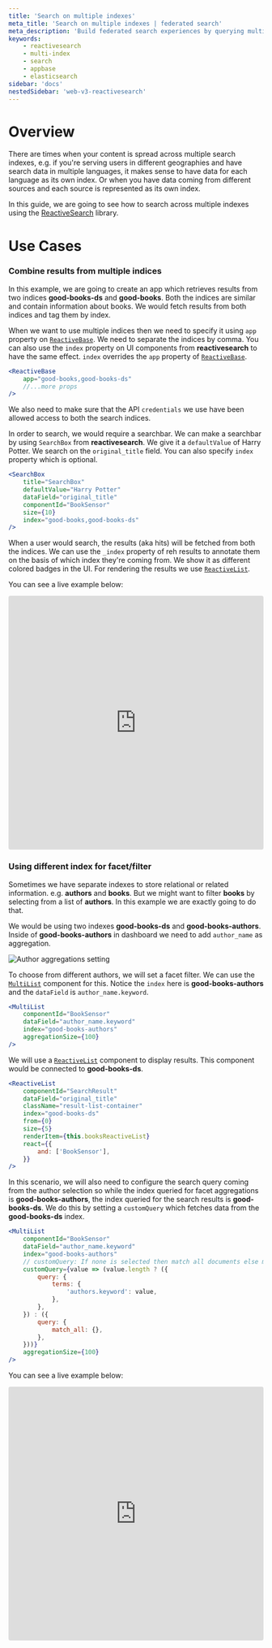 ```yaml
---
title: 'Search on multiple indexes'
meta_title: 'Search on multiple indexes | federated search'
meta_description: 'Build federated search experiences by querying multiple data sources residing on different indexes'
keywords:
    - reactivesearch
    - multi-index
    - search
    - appbase
    - elasticsearch
sidebar: 'docs'
nestedSidebar: 'web-v3-reactivesearch'
---
```


# Overview

There are times when your content is spread across multiple search indexes, e.g. if you're serving users in different geographies and have search data in multiple languages, it makes sense to have data for each language as its own index. Or when you have data coming from different sources and each source is represented as its own index.

In this guide, we are going to see how to search across multiple indexes using the [ReactiveSearch](https://github.com/appbaseio/reactivesearch) library.

# Use Cases

### Combine results from multiple indices

In this example, we are going to create an app which retrieves results from two indices **good-books-ds** and **good-books**. Both the indices are similar and contain information about books. We would fetch results from both indices and tag them by index.

When we want to use multiple indices then we need to specify it using `app` property on [`ReactiveBase`](/docs/reactivesearch/v3/overview/reactivebase). We need to separate the indices by comma. You can also use the `index` property on UI components from **reactivesearch** to have the same effect. `index` overrides the `app` property of [`ReactiveBase`](/docs/reactivesearch/v3/overview/reactivebase).


```jsx
<ReactiveBase
    app="good-books,good-books-ds"
    //...more props
/>
```

We also need to make sure that the API `credentials` we use have been allowed access to both the search indices. 

In order to search, we would require a searchbar. We can make a searchbar by using `SearchBox` from **reactivesearch**. We give it a `defaultValue` of Harry Potter. We search on the `original_title` field. You can also specify `index` property which is optional.

```jsx
<SearchBox
    title="SearchBox"
    defaultValue="Harry Potter"
    dataField="original_title"
    componentId="BookSensor"
    size={10}
    index="good-books,good-books-ds"
/>
```

When a user would search, the results (aka hits) will be fetched from both the indices. We can use the `_index` property of reh results to annotate them on the basis of which index they're coming from. We show it as different colored badges in the UI. For rendering the results we use [`ReactiveList`](/docs/reactivesearch/v3/result/reactivelist).

You can see a live example below:

<iframe src="https://codesandbox.io/embed/github/appbaseio/reactivesearch/tree/next/packages/web/examples/MultiIndexSearch?fontsize=14&hidenavigation=1&view=preview" title="autocomplete-example" allow="geolocation; microphone; camera; midi; vr; accelerometer; gyroscope; payment; ambient-light-sensor; encrypted-media; usb" style="width:100%; height:500px; border:0; border-radius: 4px; overflow:hidden;" sandbox="allow-modals allow-forms allow-popups allow-scripts allow-same-origin"></iframe>

### Using different index for facet/filter

Sometimes we have separate indexes to store relational or related information. e.g. **authors** and **books**. But we might want to filter **books** by selecting from a list of **authors**. In this example we are exactly going to do that.

We would be using two indexes **good-books-ds** and **good-books-authors**. Inside of **good-books-authors** in dashboard we need to add `author_name` as aggregation.

![Author aggregations setting](/images/concepts/author-aggregation-setting.png)

To choose from different authors, we will set a facet filter. We can use the [`MultiList`](/docs/reactivesearch/v3/list/multilist) component for this. Notice the `index` here is **good-books-authors** and the `dataField` is `author_name.keyword`.

```jsx
<MultiList
    componentId="BookSensor"
    dataField="author_name.keyword"
    index="good-books-authors"
    aggregationSize={100}
/>
```

We will use a [`ReactiveList`](/docs/reactivesearch/v3/result/reactivelist) component to display results. This component would be connected to **good-books-ds**.

```jsx
<ReactiveList
    componentId="SearchResult"
    dataField="original_title"
    className="result-list-container"
    index="good-books-ds"
    from={0}
    size={5}
    renderItem={this.booksReactiveList}
    react={{
        and: ['BookSensor'],
    }}
/>
```

In this scenario, we will also need to configure the search query coming from the author selection so while the index queried for facet aggregations is **good-books-authors**, the index queried for the search results is **good-books-ds**. We do this by setting a  `customQuery` which fetches data from the **good-books-ds** index.

```jsx
<MultiList
    componentId="BookSensor"
    dataField="author_name.keyword"
    index="good-books-authors"
    // customQuery: If none is selected then match all documents else match selected
    customQuery={value => (value.length ? ({
        query: {
            terms: {
                'authors.keyword': value,
            },
        },
    }) : ({
        query: {
            match_all: {},
        },
    }))}
    aggregationSize={100}
/>
```

You can see a live example below:

<iframe src="https://codesandbox.io/embed/github/appbaseio/reactivesearch/tree/next/packages/web/examples/MultiIndexFacet?fontsize=14&hidenavigation=1&view=preview" title="autocomplete-example" allow="geolocation; microphone; camera; midi; vr; accelerometer; gyroscope; payment; ambient-light-sensor; encrypted-media; usb" style="width:100%; height:500px; border:0; border-radius: 4px; overflow:hidden;" sandbox="allow-modals allow-forms allow-popups allow-scripts allow-same-origin"></iframe>
